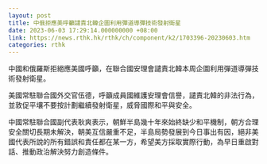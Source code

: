 ```yaml
---
layout: post
title: 中俄拒應美呼籲譴責北韓企圖利用彈道導彈技術發射衛星
date: 2023-06-03 17:29:14.000000000 +08:00
link: https://news.rthk.hk/rthk/ch/component/k2/1703396-20230603.htm
categories: rthk
---
```


中國和俄羅斯拒絕應美國呼籲，在聯合國安理會譴責北韓本周企圖利用彈道導彈技術發射衛星。

美國常駐聯合國外交官伍德，呼籲成員國維護安理會信譽，譴責北韓的非法行為，並敦促平壤不要按計劃繼續發射衛星，威脅國際和平與安全。

中國常駐聯合國副代表耿爽表示，朝鮮半島幾十年來始終缺少和平機制，朝方合理安全關切長期未解決，朝美互信嚴重不足，半島局勢發展到今日事出有因，絕非美國代表所說的所有錯誤和責任都在某一方，希望美方採取實際行動，為早日重啟對話、推動政治解決努力創造條件。
